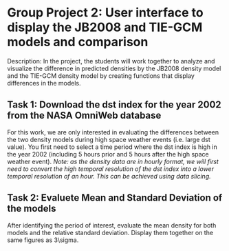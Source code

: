 # Group Project 2: User interface to display the JB2008 and TIE-GCM models and comparison
Description: In the project, the students will work together to analyze and visualize the difference in predicted densities by the JB2008 density model and the TIE-GCM density model by creating functions that display differences in the models.


## Task 1: Download the dst index for the year 2002 from the NASA OmniWeb database
For this work, we are only interested in evaluating the differences between the two density models during high space weather events (i.e. large dst value). You first need to select a time period where the dst index is high in the year 2002 (including 5 hours prior and 5 hours after the high space weather event). *Note: as the density data are in hourly format, we will first need to convert the high temporal resolution of the dst index into a lower temporal resolution of an hour. This can be achieved using data slicing.*


## Task 2: Evaluete Mean and Standard Deviation of the models
After identifying the period of interest, evaluate the mean density for both models and the relative standard deviation. Display them together on the same figures as 3\sigma. 


